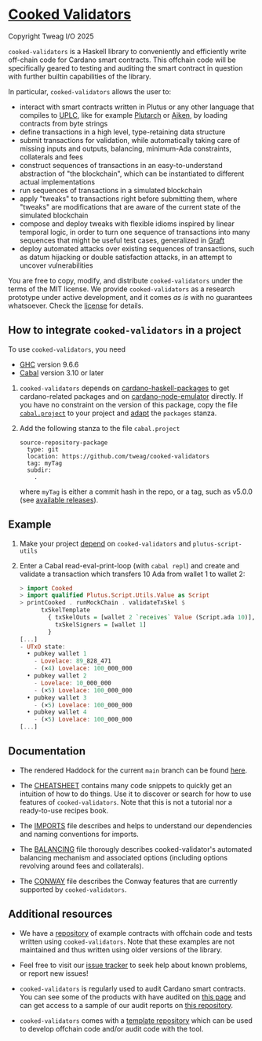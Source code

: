 # [Cooked Validators](https://github.com/tweag/cooked-validators/)

Copyright Tweag I/O 2025

`cooked-validators` is a Haskell library to conveniently and efficiently write
off-chain code for Cardano smart contracts. This offchain code will be
specifically geared to testing and auditing the smart contract in question with
further builtin capabilities of the library.

In particular, `cooked-validators` allows the user to:
- interact with smart contracts written in Plutus or any other language that
  compiles to [UPLC](https://plutonomicon.github.io/plutonomicon/uplc), like for
  example [Plutarch](https://github.com/Plutonomicon/plutarch-plutus) or
  [Aiken](https://aiken-lang.org/), by loading contracts from byte strings
- define transactions in a high level, type-retaining data structure
- submit transactions for validation, while automatically taking care of missing
  inputs and outputs, balancing, minimum-Ada constraints, collaterals and fees
- construct sequences of transactions in an easy-to-understand abstraction of
  "the blockchain", which can be instantiated to different actual
  implementations
- run sequences of transactions in a simulated blockchain
- apply "tweaks" to transactions right before submitting them, where "tweaks"
  are modifications that are aware of the current state of the simulated
  blockchain
- compose and deploy tweaks with flexible idioms inspired by linear temporal
  logic, in order to turn one sequence of transactions into many sequences that
  might be useful test cases, generalized in
  [Graft](https://github.com/tweag/graft)
- deploy automated attacks over existing sequences of transactions, such as
  datum hijacking or double satisfaction attacks, in an attempt to uncover
  vulnerabilities

You are free to copy, modify, and distribute `cooked-validators` under the terms
of the MIT license. We provide `cooked-validators` as a research prototype under
active development, and it comes _as is_ with no guarantees whatsoever. Check
the [license](LICENSE) for details.

## How to integrate `cooked-validators` in a project

To use `cooked-validators`, you need
- [GHC](https://www.haskell.org/ghc/download_ghc_9_6_6.html) version 9.6.6
- [Cabal](https://www.haskell.org/cabal) version 3.10 or later

1. `cooked-validators` depends on
[cardano-haskell-packages](https://github.com/input-output-hk/cardano-haskell-packages)
to get cardano-related packages and on
[cardano-node-emulator](https://github.com/tweag/cardano-node-emulator-forked)
directly. If you have no constraint on the version of this package, copy the
file [`cabal.project`](./cabal.project) to your project and
[adapt](https://cabal.readthedocs.io/en/stable/cabal-project-description-file.html#specifying-the-local-packages)
the `packages` stanza.
   
2. Add the following stanza to the file `cabal.project`
   ```cabal.project
   source-repository-package
     type: git
     location: https://github.com/tweag/cooked-validators
     tag: myTag
     subdir:
       .
   ```
   where `myTag` is either a commit hash in the repo, or a tag, such as v5.0.0
   (see [available
   releases](https://github.com/tweag/cooked-validators/releases)).

## Example
   
1. Make your project
   [depend](https://cabal.readthedocs.io/en/stable/getting-started.html#adding-dependencies)
   on `cooked-validators` and `plutus-script-utils`
   
2. Enter a Cabal read-eval-print-loop (with `cabal repl`)
   and create and validate a transaction which transfers 10 Ada
   from wallet 1 to wallet 2:
   ```haskell
   > import Cooked
   > import qualified Plutus.Script.Utils.Value as Script
   > printCooked . runMockChain . validateTxSkel $
         txSkelTemplate
           { txSkelOuts = [wallet 2 `receives` Value (Script.ada 10)],
             txSkelSigners = [wallet 1]
           }
   [...]
   - UTxO state:
     • pubkey wallet 1
       - Lovelace: 89_828_471
       - (×4) Lovelace: 100_000_000
     • pubkey wallet 2
       - Lovelace: 10_000_000
       - (×5) Lovelace: 100_000_000
     • pubkey wallet 3
       - (×5) Lovelace: 100_000_000
     • pubkey wallet 4
       - (×5) Lovelace: 100_000_000
   [...]
   ```

## Documentation

- The rendered Haddock for the current `main` branch can be found
  [here](https://tweag.github.io/cooked-validators/).

- The [CHEATSHEET](doc/CHEATSHEET.md) contains many code snippets to quickly get
  an intuition of how to do things. Use it to discover or search for how to use
  features of `cooked-validators`. Note that this is not a tutorial nor a
  ready-to-use recipes book.

- The [IMPORTS](doc/IMPORTS.md) file describes and helps to understand our
  dependencies and naming conventions for imports.

- The [BALANCING](doc/BALANCING.md) file thorougly describes cooked-validator's
  automated balancing mechanism and associated options (including options
  revolving around fees and collaterals).

- The [CONWAY](doc/CONWAY.md) file describes the Conway features that are
  currently supported by `cooked-validators`.

## Additional resources

- We have a [repository](https://github.com/tweag/cooked-smart-contracts) of
  example contracts with offchain code and tests written using
  `cooked-validators`. Note that these examples are not maintained and thus
  written using older versions of the library.

- Feel free to visit our [issue
  tracker](https://github.com/tweag/cooked-validators/issues) to seek help about
  known problems, or report new issues!

- `cooked-validators` is regularly used to audit Cardano smart contracts. You
  can see some of the products with have audited on [this
  page](https://www.tweag.io/audits/) and can get access to a sample of our
  audit reports on [this
  repository](https://github.com/tweag/tweag-audit-reports).

- `cooked-validators` comes with a [template
  repository](https://github.com/tweag/cooked-template) which can be used to
  develop offchain code and/or audit code with the tool.
